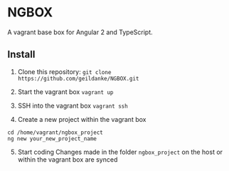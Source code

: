 # NGBOX
A vagrant base box for Angular 2 and TypeScript.

## Install

1. Clone this repository:
`git clone https://github.com/geildanke/NGBOX.git`

2. Start the vagrant box
`vagrant up`

3. SSH into the vagrant box
`vagrant ssh`

4. Create a new project within the vagrant box
```
cd /home/vagrant/ngbox_project
ng new your_new_project_name
```

5. Start coding
Changes made in the folder `ngbox_project` on the host or within the vagrant box
are synced
